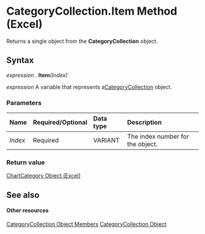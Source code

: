 
# CategoryCollection.Item Method (Excel)

Returns a single object from the  **CategoryCollection** object.


## Syntax

 _expression_ . **Item**_(Index)_

 _expression_ A variable that represents a[CategoryCollection](5fc7e8c2-6fcb-8726-36f8-d4ae8c2c91e1.md) object.


### Parameters



|**Name**|**Required/Optional**|**Data type**|**Description**|
|:-----|:-----|:-----|:-----|
| _Index_|Required|VARIANT|The index number for the object.|

### Return value

[ChartCategory Object (Excel)](2060fdef-8da0-b549-462d-129cf093a3da.md)


## See also


#### Other resources


[CategoryCollection Object Members](39a6f85c-2219-79df-cbbc-0bcc21a517e8.md)
[CategoryCollection Object](5fc7e8c2-6fcb-8726-36f8-d4ae8c2c91e1.md)
